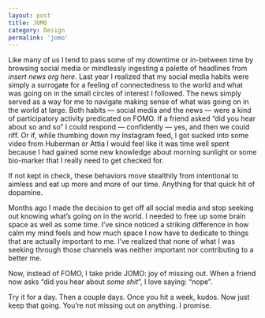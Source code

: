 ```yaml
---
layout: post
title: JOMO
category: Design
permalink: 'jomo'
---
```


Like many of us I tend to pass some of my downtime or in-between time by browsing social media or mindlessly ingesting a palette of headlines from *insert news org here*. Last year I realized that my social media habits were simply a surrogate for a feeling of connectedness to the world and what was going on in the small circles of interest I followed. The news simply served as a way for me to navigate making sense of what was going on in the world at large. Both habits — social media and the news — were a kind of participatory activity predicated on FOMO. If a friend asked “did you hear about so and so” I could respond — confidently — yes, and then we could riff. Or if, while thumbing down my Instagram feed, I got sucked into some video from Huberman or Attia I would feel like it was time well spent because I had gained some new knowledge about morning sunlight or some bio-marker that I really need to get checked for.

If not kept in check, these behaviors move stealthily from intentional to aimless and eat up more and more of our time. Anything for that quick hit of dopamine.

Months ago I made the decision to get off all social media and stop seeking out knowing what’s going on in the world. I needed to free up some brain space as well as some time. I’ve since noticed a striking difference in how calm my mind feels and how much space I now have to dedicate to things that are actually important to me. I’ve realized that none of what I was seeking through those channels was neither important nor contributing to a better me.

Now, instead of FOMO, I take pride JOMO: joy of missing out. When a friend now asks “did you hear about *some shit*”, I love saying: “nope”.

Try it for a day. Then a couple days. Once you hit a week, kudos. Now just keep that going. You’re not missing out on anything. I promise.
